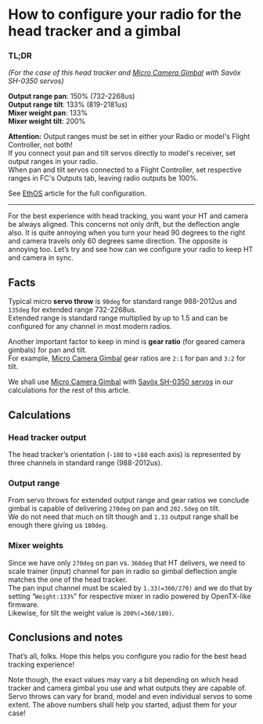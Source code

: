 # How to configure your radio for the head tracker and a gimbal

### TL;DR
_(For the case of this head tracker and [Micro Camera Gimbal](https://cults3d.com/en/3d-model/gadget/micro-camera-gimbal-ysoldak) with Savöx SH-0350 servos)_  

**Output range pan**: 150% (732-2268us)  
**Output range tilt**: 133% (819-2181us)  
**Mixer weight pan**: 133%  
**Mixer weight tilt**: 200%

**Attention:** Output ranges must be set in either your Radio or model's Flight Controller, not both!  
If you connect yout pan and tilt servos directly to model's receiver, set output ranges in your radio.  
When pan and tilt servos connected to a Flight Controller, set respective ranges in FC's Outputs tab, leaving radio outputs be 100%.

See [EthOS](EthOS.md) article for the full configuration.

---

For the best experience with head tracking, you want your HT and camera be always aligned.
This concerns not only drift, but the deflection angle also.
It is quite annoying when you turn your head 90 degrees to the right and camera travels only 60 degrees same direction.
The opposite is annoying too. Let’s try and see how can we configure your radio to keep HT and camera in sync.

## Facts

Typical micro **servo throw** is `90deg` for standard range 988-2012us and `135deg` for extended range 732-2268us.  
Extended range is standard range multiplied by up to 1.5 and can be configured for any channel in most modern radios.  

Another important factor to keep in mind is **gear ratio** (for geared camera gimbals) for pan and tilt.  
For example, [Micro Camera Gimbal](https://cults3d.com/en/3d-model/gadget/micro-camera-gimbal-ysoldak) gear ratios are `2:1` for pan and `3:2` for tilt.


We shall use [Micro Camera Gimbal](https://cults3d.com/en/3d-model/gadget/micro-camera-gimbal-ysoldak)
with [Savöx SH-0350 servos](https://www.savoxusa.com/products/savsh0350-micro-digital-servo-16-36) in our calculations for the rest of this article.

## Calculations

### Head tracker output
The head tracker’s orientation (`-180` to `+180` each axis) is represented by three channels in standard range (988-2012us).  

### Output range
From servo throws for extended output range and gear ratios we conclude gimbal is capable of delivering `270deg` on pan and `202.5deg` on tilt.  
We do not need that much on tilt though and `1.33` output range shall be enough there giving us `180deg`.  

### Mixer weights
Since we have only `270deg` on pan vs. `360deg` that HT delivers, we need to scale trainer (input) channel for pan in radio so gimbal deflection angle matches the one of the head tracker.  
The pan input channel must be scaled by `1.33(=360/270)` and we do that by setting “`Weight:133%`” for respective mixer in radio powered by OpenTX-like firmware.  
Likewise, for tilt the weight value is `200%(=360/180)`.

## Conclusions and notes

That’s all, folks. Hope this helps you configure you radio for the best head tracking experience!

Note though, the exact values may vary a bit depending on which head tracker and camera gimbal you use and what outputs they are capable of.  
Servo throws can vary for brand, model and even individual servos to some extent. The above numbers shall help you started, adjust them for your case!
